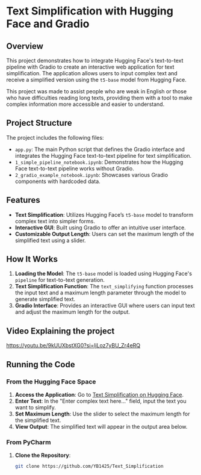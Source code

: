 # Text Simplification with Hugging Face and Gradio

## Overview

This project demonstrates how to integrate Hugging Face's text-to-text pipeline with Gradio to create an interactive web application for text simplification. The application allows users to input complex text and receive a simplified version using the `t5-base` model from Hugging Face.

This project was made to assist people who are weak in English or those who have difficulties reading long texts, providing them with a tool to make complex information more accessible and easier to understand.

## Project Structure

The project includes the following files:

- `app.py`: The main Python script that defines the Gradio interface and integrates the Hugging Face text-to-text pipeline for text simplification.
- `1_simple_pipeline_notebook.ipynb`: Demonstrates how the Hugging Face text-to-text pipeline works without Gradio.
- `2_gradio_example_notebook.ipynb`: Showcases various Gradio components with hardcoded data.

## Features

- **Text Simplification**: Utilizes Hugging Face’s `t5-base` model to transform complex text into simpler forms.
- **Interactive GUI**: Built using Gradio to offer an intuitive user interface.
- **Customizable Output Length**: Users can set the maximum length of the simplified text using a slider.

## How It Works

1. **Loading the Model**: The `t5-base` model is loaded using Hugging Face's `pipeline` for text-to-text generation.
2. **Text Simplification Function**: The `text_simplifying` function processes the input text and a maximum length parameter through the model to generate simplified text.
3. **Gradio Interface**: Provides an interactive GUI where users can input text and adjust the maximum length for the output.

   
## Video Explaining the project
https://youtu.be/9kUUXbstXG0?si=ljLoz7yBU_Zr4eRQ

## Running the Code

### From the Hugging Face Space

1. **Access the Application**: Go to [Text Simplification on Hugging Face](https://huggingface.co/spaces/YB1425/Text_Simplification).
2. **Enter Text**: In the "Enter complex text here..." field, input the text you want to simplify.
3. **Set Maximum Length**: Use the slider to select the maximum length for the simplified text.
4. **View Output**: The simplified text will appear in the output area below.

### From PyCharm

1. **Clone the Repository**:
   ```bash
   git clone https://github.com/YB1425/Text_Simplification
